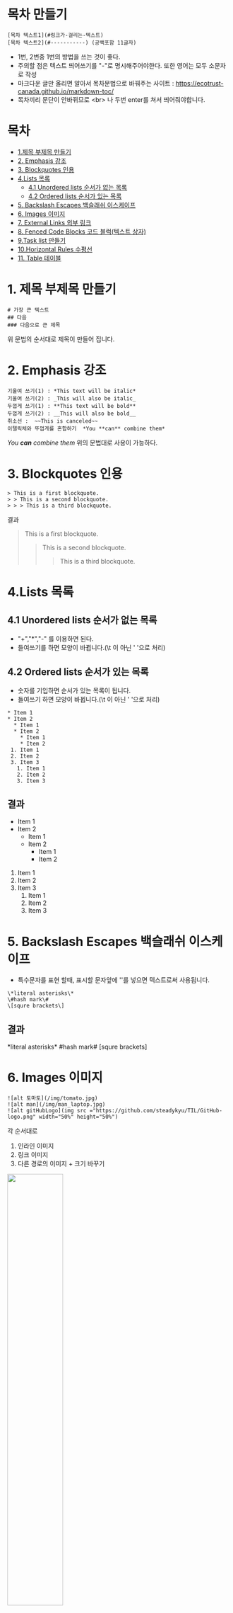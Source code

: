 # 목차 만들기
```
[목차 텍스트1](#링크가-걸리는-텍스트)
[목차 텍스트2](#-----------) (공백포함 11글자)
```
+ 1번, 2번중 1번의 방법을 쓰는 것이 좋다.
+ 주의할 점은 텍스트 띄어쓰기를 "-"로 명시해주어야한다. 또한 영어는 모두 소문자로 작성
+ 마크다운 글만 올리면 알아서 목차문법으로 바꿔주는 사이트 : https://ecotrust-canada.github.io/markdown-toc/
+ 목차끼리 문단이 안바뀌므로 \<br\>  나 두번 enter를 쳐서 띄어줘야합니다.



# 목차
+ [1.제목 부제목 만들기](#1.-제목-부제목-만들기)
+ [2. Emphasis 강조](#2-emphasis-강조)
+ [3. Blockquotes 인용](#3-blockquotes-인용)
+ [4.Lists 목록](#4lists-목록)
  + [4.1 Unordered lists 순서가 없는 목록](#41-unordered-lists-순서가-없는-목록)
  + [4.2 Ordered lists 순서가 있는 목록](#42-ordered-lists-순서가-있는-목록)
+ [5. Backslash Escapes 백슬래쉬 이스케이프](#5-backslash-escapes-백슬래쉬-이스케이프)
+ [6. Images 이미지](#6-images-이미지)
+ [7. External Links 외부 링크](#7-external-links-외부-링크)
+ [8. Fenced Code Blocks 코드 블럭(텍스트 상자)](#8-fenced-code-blocks-코드-블럭\(텍스트-상자\))
+ [9.Task list 만들기](#9task-list-만들기)
+ [10.Horizontal Rules 수평선](#10horizontal-rules-수평선)
+ [11. Table 테이블](#11-table-테이블)


# 1. 제목 부제목 만들기
```
# 가장 큰 텍스트
## 다음
### 다음으로 큰 제목
```
위 문법의 순서대로 제목이 만들어 집니다.

# 2. Emphasis 강조
```
기울여 쓰기(1) : *This text will be italic*
기울여 쓰기(2) : _This will also be italic_
두껍게 쓰기(1) : **This text will be bold**
두껍게 쓰기(2) : __This will also be bold__
취소선 :  ~~This is canceled~~
이탤릭체와 뚜껍게를 혼합하기  *You **can** combine them*
```
*You **can** combine them*
위의 문법대로 사용이 가능하다.

# 3. Blockquotes 인용
```
> This is a first blockquote.
> > This is a second blockquote.
> > > This is a third blockquote.
```
결과
> This is a first blockquote.
> > This is a second blockquote.
> > > This is a third blockquote.

# 4.Lists 목록
## 4.1 Unordered lists 순서가 없는 목록
+ "+","*","-" 를 이용하면 된다.
+ 들여쓰기를 하면 모양이 바뀝니다.(\t 이 아닌 ' '으로 처리)
## 4.2 Ordered lists 순서가 있는 목록
+ 숫자를 기입하면 순서가 있는 목록이 됩니다.
+ 들여쓰기 하면 모양이 바뀝니다.(\t 이 아닌 ' '으로 처리)
```
* Item 1
* Item 2
  * Item 1
  * Item 2
    * Item 1
    * Item 2
 1. Item 1
 2. Item 2
 3. Item 3
   1. Item 1
   2. Item 2
   3. Item 3
```
## 결과
* Item 1
* Item 2
  * Item 1
  * Item 2
    * Item 1
    * Item 2
1. Item 1
2. Item 2
3. Item 3
   1. Item 1
   2. Item 2
   3. Item 3

# 5. Backslash Escapes 백슬래쉬 이스케이프
+ 특수문자를 표현 할때, 표시할 문자앞에 '\'를 넣으면 텍스트로써 사용됩니다.
```
\*literal asterisks\*
\#hash mark\#
\[squre brackets\]
```
## 결과
\*literal asterisks\*
\#hash mark\#
\[squre brackets\]

# 6. Images 이미지
```
![alt 토마토](/img/tomato.jpg)
![alt man](/img/man_laptop.jpg)
![alt gitHubLogo](img src ="https://github.com/steadykyu/TIL/GitHub-logo.png" width="50%" height="50%")
```
각 순서대로 
1. 인라인 이미지
2. 링크 이미지
3. 다른 경로의 이미지 + 크기 바꾸기<br>

<img src ="https://github.com/steadykyu/TIL/blob/master/GitHub-logo.png" width="50%" height="50%">

# 7. External Links 외부 링크
```
[Google](http://www.google.com "구글")
[Naver](http://www.naver.com "네이버")
구글 www.google.com; 꺽쇠없음
네이버 <www.naver.com>; 꺽쇠있음
My github <https://github.com/steadykyu>;
```
## 결과
[Google](http://www.google.com "구글")
[Naver](http://www.naver.com "네이버")
구글 www.google.com; 꺽쇠없음
네이버 <www.naver.com>; 꺽쇠있음
My github <https://github.com/steadykyu>;

# 8. Fenced Code Blocks 코드 블럭(텍스트 상자)
\`\`\`
This is code blocks.
\`\`\`<br>
\~\~\~
This is code blocks.
\~\~\~
	4 spaces
```javascript
function test() {
 console.log("look ma’, no spaces");
}
```
+ \`\`\` 또는 \~\~\~를 이용해서 사용가능하다.
+ \`\`\` 옆에 언어를 적어주면, syntax color 적용이 가능하다.

# 9.Task list 만들기
+ 줄 앞에 - [x]를 써서 완료된 리스트 표시.
+ 줄 앞에 - [ ]를 써서 미완료된 리스트 표시.
+ 체크 안에서 강조 외에 여러 기능을 사용할 수 있습니다.
```
- [x] this is a complete item
- [ ] this is an incomplete item
- [x] @mentions, #refs, [links](),**formatting**, and <del>tags</del> supported
- [x] list syntax required (anyunordered or ordered listsupported)
```
## 결과
- [x] this is a complete item
- [ ] this is an incomplete item
- [x] @mentions, #refs, [links](),**formatting**, and <del>tags</del> supported
- [x] list syntax required (anyunordered or ordered listsupported)

# 10.Horizontal Rules 수평선
+ "-" 또는 * 또는 _ 을 3개 이상 작성.
+ 단, -을 사용할 경우 header로 인식할 수 있으니 이 전 라인은 비워두어야 합니다.
```
* * *
***
*****
- - -
-------------------
```
* * *
***
*****
- - -
-------------------

# 11. Table 테이블
+ 헤더와 셀을 구분할 때 3개 이상의 -(hyphen/dash) 기호가 필요합니다.
+ 헤더 셀을 구분하면서 :(Colons) 기호로 셀(열/칸) 안에 내용을 정렬할 수 있습니다.(
+ 가장 좌측과 가장 우측에 있는 |(vertical bar) 기호는 생략 가능합니다.
```
테이블 정렬

헤더1|헤더2|헤더3
:---|:---:|---:
Left|Center|Right
1|2|3
4|5|6
7|8|9
```
## 결과
헤더1|헤더2|헤더3
:---|:---:|---:
Left|Center|Right
1|2|3
4|5|6
7|8|9


# 출처
https://github.com/jinkyukim-me/markdown_ko<br>
https://caileb.tistory.com/201
